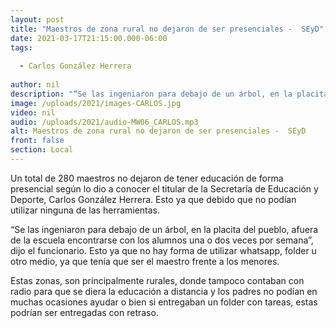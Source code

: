 ```yaml
---
layout: post
title: "Maestros de zona rural no dejaron de ser presenciales -  SEyD"
date: 2021-03-17T21:15:00.000-06:00
tags:
  
  - Carlos González Herrera
  
author: nil
description: "“Se las ingeniaron para debajo de un árbol, en la placita del pueblo, afuera de la escuela encontrarse con los alumnos una o dos veces por semana”."
image: /uploads/2021/images-CARLOS.jpg
video: nil
audio: /uploads/2021/audio-MW06_CARLOS.mp3
alt: Maestros de zona rural no dejaron de ser presenciales -  SEyD
front: false
section: Local
---
```


Un total de 280 maestros no dejaron de tener educación de forma presencial según lo dio a conocer el titular de la Secretaría de Educación y Deporte, Carlos González Herrera. Esto ya que debido que no podían utilizar ninguna de las herramientas.

“Se las ingeniaron para debajo de un árbol, en la placita del pueblo, afuera de la escuela encontrarse con los alumnos una o dos veces por semana”, dijo el funcionario. Esto ya que no hay forma de utilizar whatsapp, folder u otro medio, ya que tenía que ser el maestro frente a los menores.

Estas zonas, son principalmente rurales, donde tampoco contaban con radio para que se diera la educación a distancia y los padres no podían en muchas ocasiones ayudar o bien si entregaban un folder con tareas, estas podrían ser entregadas con retraso.